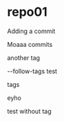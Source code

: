 # repo01

Adding a commit

Moaaa commits

another tag

--follow-tags test

tags

eyho

test without tag